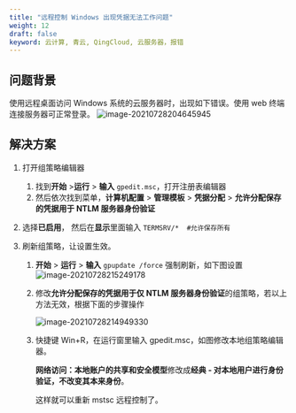 ```yaml
---
title: "远程控制 Windows 出现凭据无法工作问题"
weight: 12
draft: false
keyword: 云计算, 青云, QingCloud, 云服务器，报错
---
```


## 问题背景
使用远程桌面访问 Windows 系统的云服务器时，出现如下错误。使用 web 终端连接服务器可正常登录。
![image-20210728204645945](../../../_images/win_not_work02-01.png)

## 解决方案

1. 打开组策略编辑器
   1. 找到**开始** >**运行** > **输入** `gpedit.msc`，打开注册表编辑器  
   2. 然后依次找到菜单，**计算机配置** > **管理模板** > **凭据分配** > **允许分配保存的凭据用于 NTLM 服务器身份验证**  

2. 选择**已启用**， 然后在**显示**里面输入 `TERMSRV/*  #允许保存所有`  

3. 刷新组策略，让设置生效。  

   1. **开始** > **运行** > **输入** `gpupdate /force` 强制刷新，如下图设置  
      ![image-20210728215249178](../../../_images/win_not_work02-02.png)

   2. 修改**允许分配保存的凭据用于仅 NTLM 服务器身份验证**的组策略，若以上方法无效，根据下面的步骤操作

      ![image-20210728214949330](../../../_images/win_not_work02-03.png)

   3. 快捷键 Win+R，在运行窗里输入 gpedit.msc，如图修改本地组策略编辑器。  

      **网络访问：本地账户的共享和安全模型**修改成**经典 - 对本地用户进行身份验证，不改变其本来身份**。  

      这样就可以重新 mstsc 远程控制了。



